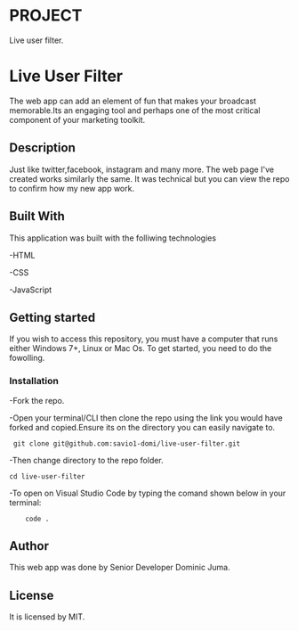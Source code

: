 # PROJECT
Live user filter.

# Live User Filter
The web app can add an element of fun that makes your broadcast memorable.Its an engaging tool and perhaps one of the most critical component of your marketing toolkit.

## Description
Just like twitter,facebook, instagram and many more. The web page I've created works similarly the same. It was technical but you can view the repo to confirm how my new app work. 

## Built With
This application was built with the folliwing technologies

-HTML

-CSS

-JavaScript


## Getting started
If you wish to access this repository, you must have a computer that runs either Windows 7+, Linux or Mac Os. To get started, you need to do the fowolling.

### Installation
-Fork the repo.

-Open your terminal/CLI then clone the repo using the link you would have forked and copied.Ensure its on the directory you can easily navigate to.

     git clone git@github.com:savio1-domi/live-user-filter.git
-Then change directory to the repo folder.

    cd live-user-filter

-To open on Visual Studio Code by typing the comand shown below in your terminal:

        code .
      
## Author
This web app was done by Senior Developer Dominic Juma.

## License
It is licensed by MIT.